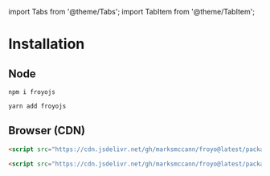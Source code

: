 import Tabs from '@theme/Tabs';
import TabItem from '@theme/TabItem';

# Installation

## Node

<Tabs>
<TabItem value="npm" label="npm" default>

```shell
npm i froyojs
```

</TabItem>
<TabItem value="yarn" label="Yarn">

```shell
yarn add froyojs
```

</TabItem>
</Tabs>

## Browser (CDN)

<Tabs>
<TabItem value="production" label="Prod" default>

```html
<script src="https://cdn.jsdelivr.net/gh/marksmccann/froyo@latest/packages/froyojs/bundles/froyojs.min.js"></script>
```

</TabItem>
<TabItem value="development" label="Dev">

```html
<script src="https://cdn.jsdelivr.net/gh/marksmccann/froyo@latest/packages/froyojs/bundles/froyojs.js"></script>
```

</TabItem>
</Tabs>
